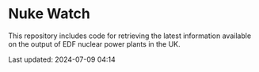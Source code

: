 # Nuke Watch

This repository includes code for retrieving the latest information available on the output of EDF nuclear power plants in the UK.

Last updated: 2024-07-09 04:14
